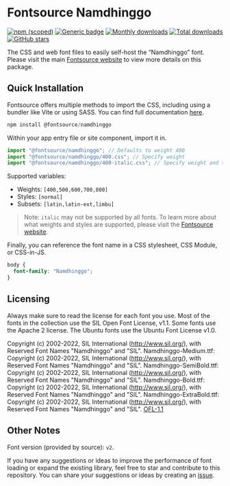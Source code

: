 # Fontsource Namdhinggo

[![npm (scoped)](https://img.shields.io/npm/v/@fontsource/namdhinggo?color=brightgreen)](https://www.npmjs.com/package/@fontsource/namdhinggo) [![Generic badge](https://img.shields.io/badge/fontsource-passing-brightgreen)](https://github.com/fontsource/fontsource) [![Monthly downloads](https://badgen.net/npm/dm/@fontsource/namdhinggo)](https://github.com/fontsource/fontsource) [![Total downloads](https://badgen.net/npm/dt/@fontsource/namdhinggo)](https://github.com/fontsource/fontsource) [![GitHub stars](https://img.shields.io/github/stars/fontsource/fontsource.svg?style=social&label=Star)](https://github.com/fontsource/fontsource/stargazers)

The CSS and web font files to easily self-host the “Namdhinggo” font. Please visit the main [Fontsource website](https://fontsource.org/fonts/namdhinggo) to view more details on this package.

## Quick Installation

Fontsource offers multiple methods to import the CSS, including using a bundler like Vite or using SASS. You can find full documentation [here](https://fontsource.org/docs/getting-started/introduction).

```javascript
npm install @fontsource/namdhinggo
```

Within your app entry file or site component, import it in.

```javascript
import "@fontsource/namdhinggo"; // Defaults to weight 400
import "@fontsource/namdhinggo/400.css"; // Specify weight
import "@fontsource/namdhinggo/400-italic.css"; // Specify weight and style
```

Supported variables:
- Weights: `[400,500,600,700,800]`
- Styles: `[normal]`
- Subsets: `[latin,latin-ext,limbu]`

> Note: `italic` may not be supported by all fonts. To learn more about what weights and styles are supported, please visit the [Fontsource website](https://fontsource.org/fonts/namdhinggo).

Finally, you can reference the font name in a CSS stylesheet, CSS Module, or CSS-in-JS.

```css
body {
  font-family: "Namdhinggo";
}
```

## Licensing
Always make sure to read the license for each font you use. Most of the fonts in the collection use the SIL Open Font License, v1.1. Some fonts use the Apache 2 license. The Ubuntu fonts use the Ubuntu Font License v1.0.

Copyright (c) 2002-2022, SIL International (http://www.sil.org/),
with Reserved Font Names "Namdhinggo" and "SIL". Namdhinggo-Medium.ttf: Copyright (c) 2002-2022, SIL International (http://www.sil.org/),
with Reserved Font Names "Namdhinggo" and "SIL". Namdhinggo-SemiBold.ttf: Copyright (c) 2002-2022, SIL International (http://www.sil.org/),
with Reserved Font Names "Namdhinggo" and "SIL". Namdhinggo-Bold.ttf: Copyright (c) 2002-2022, SIL International (http://www.sil.org/),
with Reserved Font Names "Namdhinggo" and "SIL". Namdhinggo-ExtraBold.ttf: Copyright (c) 2002-2022, SIL International (http://www.sil.org/),
with Reserved Font Names "Namdhinggo" and "SIL".
[OFL-1.1](https://openfontlicense.org)

## Other Notes
Font version (provided by source): `v2`.

If you have any suggestions or ideas to improve the performance of font loading or expand the existing library, feel free to star and contribute to this repository. You can share your suggestions or ideas by creating an [issue](https://github.com/fontsource/fontsource/issues).